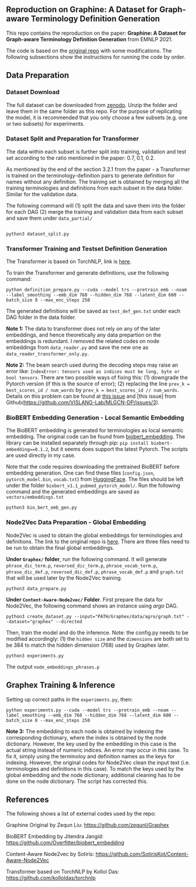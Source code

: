 ## Reproduction on Graphine: A Dataset for Graph-aware Terminology Definition Generation

This repo contains the reproduction on the paper: **Graphine: A Dataset for Graph-aware Terminology Definition Generation** from EMNLP 2021. 

The code is based on the [original repo](https://github.com/zequnl/Graphex) with some modifications. The following subsections show the instructions for running the code by order. 


## Data Preparation

### Dataset Download 

The full dataset can be downloaded from [zenodo](https://zenodo.org/record/5320310#.YVlnnZrP02w). Unzip the folder and leave them in the same folder as this repo. For the purpose of replicating the model, it is recommended that you only choose a few subsets (e.g. one or two subsets) for experiments.


### Dataset Split and Preparation for Transformer

The data within each subset is further split into training, validation and test set according to the ratio mentioned in the paper: 0.7, 0.1, 0.2.


As mentioned by the end of the section 3.2.1 from the paper - a Transformer is trained on the terminology-definition pairs to generate definition for names without any definition. The training set is obtained by merging all the training terminologies and definitions from each subset in the data folder. Similar for the validation data.


The following command will (1) split the data and save them into the folder for each DAG (2) merge the training and validation data from each subset and save them under `data_partial/`


```

python3 dataset_split.py

```


### Transformer Training and Testset Definition Generation

The Transformer is based on TorchNLP, link is [here](https://github.com/kolloldas/torchnlp).


To train the Transformer and generate definitions, use the following command:

```
python definition_prepare.py --cuda --model trs --pretrain_emb --noam --label_smoothing --emb_dim 768 --hidden_dim 768 --latent_dim 600 --batch_size 8 --max_enc_steps 250

```

The generated definitions will be saved as `test_def_gen.txt` under each DAG folder in the data folder.


**Note 1:** The data to transformer does not rely on any of the later embeddings, and hence theoretically any data prepartion on the embeddings is redundant. I removed the related codes on node embeddings from `data_reader.py` and save the new one as `data_reader_transformer_only.py`. 



**Note 2:** The beam search used during the decoding steps may raise an error like: `IndexError: tensors used as indices must be long, byte or bool tensors`. There are two possible ways of fixing this: (1) downgrade the Pytorch version (if this is the source of error); (2) replacing the line `prev_k = best_scores_id / num_words` by `prev_k = best_scores_id // num_words`. Details on this problem can be found at [this issue](https://github.com/jacobswan1/Video2Commonsense/issues/3) and [this issue] from Github(https://github.com/VISLANG-Lab/MLGCN-DP/issues/3).


### BioBERT Embedding Generation - Local Semantic Embedding

The BioBERT embedding is generated for terminologies as local semantic embedding. The original code can be found from [biobert_embedding](https://github.com/Overfitter/biobert_embedding). The library can be installed separately through pip: `pip install biobert-embedding==0.1.2`, but it seems does support the latest Pytorch. The scripts are used directly in my case.

Note that the code requires downloading the pretrained BioBERT before embedding generation. One can find these files (`config.json`, `pytorch_model.bin`, `vocab.txt`) from [HuggingFace](https://huggingface.co/dmis-lab/biobert-base-cased-v1.1). The files should be left under the folder `biobert_v1.1_pubmed_pytorch_model/`. Run the following command and the generated embeddings are saved as `vectors/embeddings.txt`


```
python3 bio_bert_emb_gen.py

```


### Node2Vec Data Preparation - Global Embedding

Node2Vec is used to obtain the global embeddings for terminologies and definitions. The link to the original repo is [here](https://github.com/SotirisKot/Content-Aware-Node2Vec). There are three files need to be run to obtain the final global embeddings. 


**Under `Graphex/` folder**, run the following command. It will generate `phrase_dic_term.p`, `reversed_dic_term.p`, `phrase_vocab_term.p`, `phrase_dic_def.p`, `reversed_dic_def.p`, `phrase_vocab_def.p` and `graph.txt` that will be used later by the Node2Vec training.

```
python3 data_prepare.py
```


**Under `Content-Aware-Node2vec/` Folder**. First prepare the data for Node2Vec, the following command shows an instance using *argo* DAG.

```
python3 create_dataset.py --input="PATH/Graphex/data/agro/graph.txt" --dataset="graphex" --directed
```

Then, train the model and do the inference. Note: the config.py needs to be modified accordingly: (1) the `hidden size` and the `dimensions` are both set to be 384 to match the hidden dimension (768) used by Graphex later.

```
python3 experiments.py
```

The output `node_embeddings_phrases.p`


## Graphex Training & Inference

Setting up correct paths in the `experiments.py`, then:

```
python experiments.py --cuda --model trs --pretrain_emb --noam --label_smoothing --emb_dim 768 --hidden_dim 768 --latent_dim 600 --batch_size 8 --max_enc_steps 250

```

**Note 3:** The embedding to each node is obtained by indexing the corresponding dictionary, where the index is obtained by the node dictionary. However, the key used by the embedding in this case is the actual string instead of numeric indices. An error may occur in this case. To fix it, simply using the terminoloy and definition names as the keys for indexing. However, the original codes for Node2Vec clean the input text (i.e. terminologies and definitions in this case). To match the keys used by the global embedding and the node dictionary, additional cleaning has to be done on the node dictionary. The script has corrected this.




## References

The following shows a list of external codes used by the repo:

Graphine Original by Zequn Liu: https://github.com/zequnl/Graphex

BioBERT Embedding by Jitendra Jangid: https://github.com/Overfitter/biobert_embedding

Content-Aware Node2vec by Sotiris: https://github.com/SotirisKot/Content-Aware-Node2Vec

Transformer based on TorchNLP by Kollol Das: https://github.com/kolloldas/torchnlp

